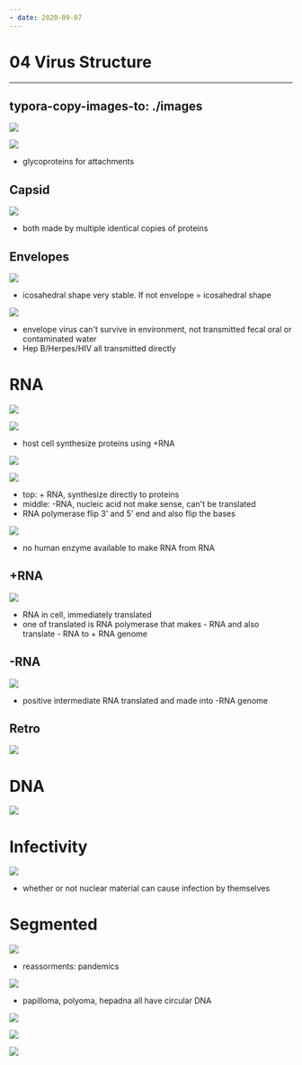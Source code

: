 ```yaml
---
- date: 2020-09-07
---
```


# 04 Virus Structure
---

## typora-copy-images-to: ./images

![](https://photos.thisispiggy.com/file/wikiFiles/BF8ECD35-AE39-4DB0-8707-B50CC6F2A253.jpg)

![](https://photos.thisispiggy.com/file/wikiFiles/EE863457-DE61-4F95-86E5-461FF6A2DBF9.jpg)

- glycoproteins for attachments

## Capsid

![](https://photos.thisispiggy.com/file/wikiFiles/5D3561AF-518D-4A10-84C0-C34C41247E03.jpg)

- both made by multiple identical copies of proteins

## Envelopes

![](https://photos.thisispiggy.com/file/wikiFiles/456D67DA-2043-440B-8595-7D85EAB58CED.jpg)

- icosahedral shape very stable. If not envelope = icosahedral shape

![](https://photos.thisispiggy.com/file/wikiFiles/BE3CE427-DF69-4ADA-9AFA-7931F5669D02.jpg)

- envelope virus can't survive in environment, not transmitted fecal oral or contaminated water
- Hep B/Herpes/HIV all transmitted directly

# RNA

![](https://photos.thisispiggy.com/file/wikiFiles/F8294736-84B1-421A-8E7A-678453D9B4D2.jpg)

![](https://photos.thisispiggy.com/file/wikiFiles/F9E73175-D995-4014-B78B-4499594AE7EA.jpg)

- host cell synthesize proteins using +RNA

![](https://photos.thisispiggy.com/file/wikiFiles/24FCF5D7-ADE5-4279-90A3-83BD6E8320CA.jpg)

![](https://photos.thisispiggy.com/file/wikiFiles/19B52268-E352-4E27-BEF0-2F4F14AF023A.jpg)

- top: + RNA, synthesize directly to proteins
- middle: -RNA, nucleic acid not make sense, can't be translated
- RNA polymerase flip 3' and 5' end and also flip the bases

![](https://photos.thisispiggy.com/file/wikiFiles/C99DAB44-DB66-4A34-8AB2-A4D192F2D49C.jpg)

- no human enzyme available to make RNA from RNA

## +RNA

![](https://photos.thisispiggy.com/file/wikiFiles/F03E1906-3E05-4241-8909-5E76FFECC3CC.jpg)

- RNA in cell, immediately translated
- one of translated is RNA polymerase that makes - RNA and also translate - RNA to + RNA genome

## -RNA

![](https://photos.thisispiggy.com/file/wikiFiles/09B389DC-9B3E-4AEA-BE04-E1A0EB783416.jpg)

- positive intermediate RNA translated and made into -RNA genome

## Retro

![](https://photos.thisispiggy.com/file/wikiFiles/3D66C6C2-E420-4DD3-A0EA-E01D0487E518.jpg)

# DNA

![](https://photos.thisispiggy.com/file/wikiFiles/AE8F4ADA-748C-439F-B311-0425A305A8DB.jpg)

# Infectivity

![](https://photos.thisispiggy.com/file/wikiFiles/D6C3B499-E9B7-4EDA-A1D7-922AE038DB08.jpg)

- whether or not nuclear material can cause infection by themselves

# Segmented

![](https://photos.thisispiggy.com/file/wikiFiles/9C331A5B-7C2A-4A12-9FB2-7F1951F45CE5.jpg)

- reassorments: pandemics

![](https://photos.thisispiggy.com/file/wikiFiles/EEC6C706-9F84-45E1-AA1F-4B8049271F89.jpg)

- papilloma, polyoma, hepadna all have circular DNA

![](https://photos.thisispiggy.com/file/wikiFiles/B9EFA138-1EFA-4B2B-9DB4-83B78164DC45.jpg)

![](https://photos.thisispiggy.com/file/wikiFiles/DB9BF422-3B93-48A1-AD72-3800E96BA290.jpg)

![](https://photos.thisispiggy.com/file/wikiFiles/0F9FA5DE-988D-4072-AE3D-67033DB06CE7.jpg)
